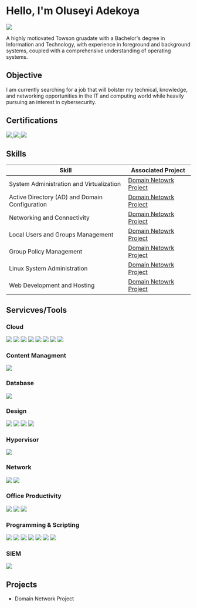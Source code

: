 # Hello, I'm Oluseyi Adekoya
<a href="https://linkedin.com/in/oluseyi-adekoya-3421541a6/"><img src="https://img.shields.io/badge/-LinkedIn-0072b1?&style=for-the-badge&logo=linkedin&logoColor=white" /></a>


A highly motiovated Towson gruadate with a Bachelor's degree in Information and Technology, with experience in foreground and background systems, coupled with a comprehensive understanding of operating systems.

## Objective

I am currently searching for a job that will bolster my technical, knowledge, and networking opportunities in the IT and computing world while heavily pursuing an interest in cybersecurity.

## Certifications
<div>
    <a href="https://www.credly.com/badges/13279bad-627d-4423-a1db-a6a4dc097fff/public_url">
        <img src="https://img.shields.io/badge/-Security%2B-FF0000?&style=for-the-badge&logo=CompTIA&logoColor=white" />
    </a>
    <a href="https://www.credly.com/badges/e24d0265-260b-4061-8994-44ae119fe3e5/linked_in_profile">
        <img src="https://img.shields.io/badge/-Network%2B-007ACC?&style=for-the-badge&logo=CompTIA&logoColor=white" />
    </a>
    <a href="https://www.credly.com/badges/8a563590-9767-454f-ae20-dc8eb4105617/linked_in_profile">
        <img src="https://img.shields.io/badge/-CCP-4D4D4D?&style=for-the-badge&logo=Amazon&logoColor=white" />
    </a>
</div>

## Skills

| Skill                                          | Associated Project                            |
|------------------------------------------------|-----------------------------------------------|
| System Administration and Virtualization       | <a href="https://github.com/ShashaAde/Domain-Network-Project/blob/main/README.md">Domain Netowrk Project</a>|
| Active Directory (AD) and Domain Configuration | <a href="https://github.com/ShashaAde/Domain-Network-Project/blob/main/README.md">Domain Netowrk Project</a>|
| Networking and Connectivity                    | <a href="https://github.com/ShashaAde/Domain-Network-Project/blob/main/README.md">Domain Netowrk Project</a>|
| Local Users and Groups Management              | <a href="https://github.com/ShashaAde/Domain-Network-Project/blob/main/README.md">Domain Netowrk Project</a>|
| Group Policy Management                        | <a href="https://github.com/ShashaAde/Domain-Network-Project/blob/main/README.md">Domain Netowrk Project</a>|
| Linux System Administration                    | <a href="https://github.com/ShashaAde/Domain-Network-Project/blob/main/README.md">Domain Netowrk Project</a>|
| Web Development and Hosting                    | <a href="https://github.com/ShashaAde/Domain-Network-Project/blob/main/README.md">Domain Netowrk Project</a>|

## Servicves/Tools

### Cloud 
<div>
    <img src="https://img.shields.io/badge/-Amazon%20EC2-FF9900?style=for-the-badge&logo=AmazonEC2&logoColor=white" />
    <img src="https://img.shields.io/badge/-Amazon%20S3-569A31?style=for-the-badge&logo=AmazonS3&logoColor=white" />
    <img src="https://img.shields.io/badge/-AWS%20IAM-232F3E?style=for-the-badge&logo=AmazonIAM&logoColor=white" />
    <img src="https://img.shields.io/badge/-Amazon%20RDS-527FFF?style=for-the-badge&logo=AmazonRDS&logoColor=white" />
    <img src="https://img.shields.io/badge/-Amazon%20CloudFront-146EB4?style=for-the-badge&logo=Amazon&logoColor=white" />
    <img src="https://img.shields.io/badge/-AWS%20Lambda-FF9900?style=for-the-badge&logo=Amazon&logoColor=white" />
    <img src="https://img.shields.io/badge/-AWS%20CloudWatch-FF4F8B?style=for-the-badge&logo=AmazonCloudWatch&logoColor=white" />
    <img src="https://img.shields.io/badge/-AWS%20CloudFormation-232F3E?style=for-the-badge&logo=Amazon&logoColor=white" />
</div>

### Content Managment
<div>
    <img src="https://img.shields.io/badge/-WordPress-21759B?&style=for-the-badge&logo=Velociraptor&logoColor=white" />
</div>

### Database
<div>
    <img src="https://img.shields.io/badge/-MySQL-4479A1?&style=for-the-badge&logo=mysql&logoColor=white" />
</div>

### Design
<div>
    <img src="https://img.shields.io/badge/-Adobe%20Photoshop-31A8FF?&style=for-the-badge&logo=adobephotoshop&logoColor=white" />
    <img src="https://img.shields.io/badge/-Adobe%20After%20Effects-9999FF?&style=for-the-badge&logo=adobeaftereffects&logoColor=white" />
    <img src="https://img.shields.io/badge/-Adobe%20Premiere%20Pro-9999FF?&style=for-the-badge&logo=adobepremierepro&logoColor=white" />
    <img src="https://img.shields.io/badge/-Adobe%20Illustrator-FF9A00?&style=for-the-badge&logo=adobeillustrator&logoColor=white" />
</div>

### Hypervisor 
<div>
    <img src="https://img.shields.io/badge/-VMware-607078?&style=for-the-badge&logo=vmware&logoColor=white" />
</div>

### Network
<div>
    <img src="https://img.shields.io/badge/-Wireshark-1679A7?&style=for-the-badge&logo=Wireshark&logoColor=white" />
    <img src="https://img.shields.io/badge/-Cisco Packet Tracer-4D4D4D?&style=for-the-badge&logo=Cisco&logoColor=white" />
</div>

### Office Productivity 
<div>
    <img src="https://img.shields.io/badge/-Microsoft%20Excel-217346?&style=for-the-badge&logo=microsoftexcel&logoColor=white" />
    <img src="https://img.shields.io/badge/-Microsoft%20PowerPoint-DC3E2F?&style=for-the-badge&logo=microsoftpowerpoint&logoColor=white" />
    <img src="https://img.shields.io/badge/-Microsoft%20Word-2B579A?&style=for-the-badge&logo=microsoftword&logoColor=white" />    
</div>

### Programming & Scripting
<div>
    <img src="https://img.shields.io/badge/-Bash-4EAA25?&style=for-the-badge&logo=gnubash&logoColor=white" />
    <img src="https://img.shields.io/badge/-Python-3776AB?&style=for-the-badge&logo=python&logoColor=white" />
    <img src="https://img.shields.io/badge/-Perl-0298C3?&style=for-the-badge&logo=perl&logoColor=white" />
    <img src="https://img.shields.io/badge/-JavaScript-F7DF1E?&style=for-the-badge&logo=javascript&logoColor=black" />
    <img src="https://img.shields.io/badge/-HTML-E34F26?&style=for-the-badge&logo=html5&logoColor=white" />
    <img src="https://img.shields.io/badge/-C%2B%2B-00599C?&style=for-the-badge&logo=c%2B%2B&logoColor=white" />
    <img src="https://img.shields.io/badge/-Java-007396?&style=for-the-badge&logo=java&logoColor=white" />
</div>

### SIEM
<div>
    <img src="https://img.shields.io/badge/-Splunk-000000?&style=for-the-badge&logo=Splunk&logoColor=white" />
</div>



## Projects
- Domain Network Project
